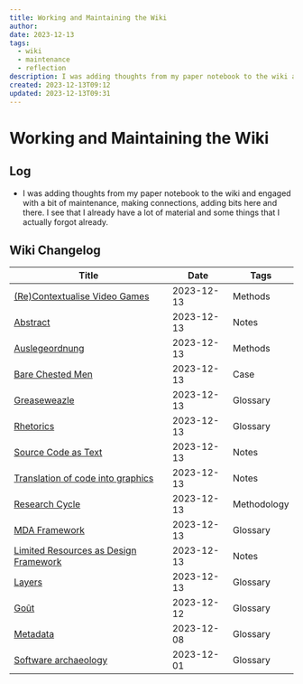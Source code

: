```yaml
---
title: Working and Maintaining the Wiki
author: 
date: 2023-12-13
tags:
  - wiki
  - maintenance
  - reflection
description: I was adding thoughts from my paper notebook to the wiki and engaged with a bit of maintenance, making connections, adding bits here and there. I see that I already have a lot of material and some things that I actually forgot already.
created: 2023-12-13T09:12
updated: 2023-12-13T09:31
---
```

# Working and Maintaining the Wiki

## Log
- I was adding thoughts from my paper notebook to the wiki and engaged with a bit of maintenance, making connections, adding bits here and there. I see that I already have a lot of material and some things that I actually forgot already.

## Wiki Changelog
| Title                                                                                     | Date       | Tags        |
| ----------------------------------------------------------------------------------------- | ---------- | ----------- |
| [(Re)Contextualise Video Games](notes/(Re)Contextualise%20Video%20Games.md)                 | 2023-12-13 | Methods     |
| [Abstract](notes/Abstract.md)                                                           | 2023-12-13 | Notes       |
| [Auslegeordnung](notes/Auslegeordnung.md)                                               | 2023-12-13 | Methods     |
| [Bare Chested Men](notes/Bare%20Chested%20Men.md)                                           | 2023-12-13 | Case        |
| [Greaseweazle](notes/Greaseweazle.md)                                                   | 2023-12-13 | Glossary    |
| [Rhetorics](notes/Rhetorics.md)                                                         | 2023-12-13 | Glossary    |
| [Source Code as Text](notes/Source%20Code%20as%20Text.md)                                     | 2023-12-13 | Notes       |
| [Translation of code into graphics](notes/Translation%20of%20code%20into%20graphics.md)         | 2023-12-13 | Notes       |
| [Research Cycle](notes/Research%20Cycle.md)                                               | 2023-12-13 | Methodology |
| [MDA Framework](notes/MDA%20Framework.md)                                                 | 2023-12-13 | Glossary    |
| [Limited Resources as Design Framework](notes/Limited%20Resources%20as%20Design%20Framework.md) | 2023-12-13 | Notes       |
| [Layers](notes/Layers.md)                                                               | 2023-12-13 | Glossary    |
| [Goût](notes/Goût.md)                                                                   | 2023-12-12 | Glossary    |
| [Metadata](notes/Metadata.md)                                                           | 2023-12-08 | Glossary    |
| [Software archaeology](notes/Software%20archaeology.md)                                   | 2023-12-01 | Glossary    |
